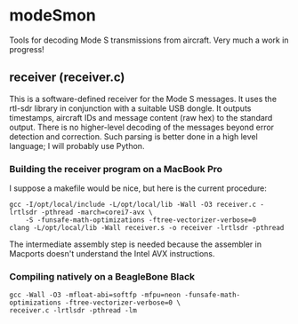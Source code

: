 modeSmon
========

Tools for decoding Mode S transmissions from aircraft. Very much a work in progress!

receiver (receiver.c)
---------------------

This is a software-defined receiver for the Mode S messages. It uses the rtl-sdr library in conjunction with a suitable USB dongle. It outputs timestamps, aircraft IDs and message content (raw hex) to the standard output. There is no higher-level decoding of the messages beyond error detection and correction. Such parsing is better done in a high level language; I will probably use Python.

### Building the receiver program on a MacBook Pro ###

I suppose a makefile would be nice, but here is the current procedure:

    gcc -I/opt/local/include -L/opt/local/lib -Wall -O3 receiver.c -lrtlsdr -pthread -march=corei7-avx \
        -S -funsafe-math-optimizations -ftree-vectorizer-verbose=0
    clang -L/opt/local/lib -Wall receiver.s -o receiver -lrtlsdr -pthread

The intermediate assembly step is needed because the assembler in Macports doesn't understand the Intel AVX instructions.

### Compiling natively on a BeagleBone Black ###

    gcc -Wall -O3 -mfloat-abi=softfp -mfpu=neon -funsafe-math-optimizations -ftree-vectorizer-verbose=0 \
    receiver.c -lrtlsdr -pthread -lm

